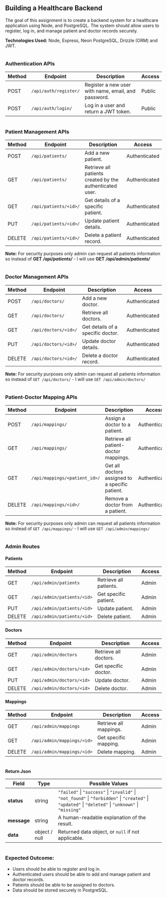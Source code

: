 
## **Building a Healthcare Backend**

The goal of this assignment is to create a backend system for a healthcare application using Node, and PostgreSQL. The system should allow users to register, log in, and manage patient and doctor records securely.

**Technologies Used:** Node, Express, Neon PostgreSQL, Drizzle (ORM) and JWT.

#

###  Authentication APIs

| Method | Endpoint              | Description                                         | Access |
| ------ | --------------------- | --------------------------------------------------- | ------ |
| POST   | `/api/auth/register/` | Register a new user with name, email, and password. | Public |
| POST   | `/api/auth/login/`    | Log in a user and return a JWT token.               | Public |



#

###  Patient Management APIs

| Method | Endpoint              | Description                                              | Access        |
| ------ | --------------------- | -------------------------------------------------------- | ------------- |
| POST   | `/api/patients/`      | Add a new patient.                                       | Authenticated |
| GET    | `/api/patients/`      | Retrieve all patients created by the authenticated user. | Authenticated |
| GET    | `/api/patients/<id>/` | Get details of a specific patient.                       | Authenticated |
| PUT    | `/api/patients/<id>/` | Update patient details.                                  | Authenticated |
| DELETE | `/api/patients/<id>/` | Delete a patient record.                                 | Authenticated |


**Note:** For security purposes only admin can request all patients information so instead of **GET** ***/api/patients/*** - I will use **GET** ***/api/admin/patients/***

#

###  Doctor Management APIs

| Method | Endpoint             | Description                       | Access        |
| ------ | -------------------- | --------------------------------- | ------------- |
| POST   | `/api/doctors/`      | Add a new doctor.                 | Authenticated |
| GET    | `/api/doctors/`      | Retrieve all doctors.             | Authenticated |
| GET    | `/api/doctors/<id>/` | Get details of a specific doctor. | Authenticated |
| PUT    | `/api/doctors/<id>/` | Update doctor details.            | Authenticated |
| DELETE | `/api/doctors/<id>/` | Delete a doctor record.           | Authenticated |



**Note:** For security purposes only admin can request all patients information so instead of `GET /api/doctors/` - I will use `GET /api/admin/doctors/`

#

###  Patient-Doctor Mapping APIs

| Method | Endpoint                      | Description                                     | Access        |
| ------ | ----------------------------- | ----------------------------------------------- | ------------- |
| POST   | `/api/mappings/`              | Assign a doctor to a patient.                   | Authenticated |
| GET    | `/api/mappings/`              | Retrieve all patient-doctor mappings.           | Authenticated |
| GET    | `/api/mappings/<patient_id>/` | Get all doctors assigned to a specific patient. | Authenticated |
| DELETE | `/api/mappings/<id>/`         | Remove a doctor from a patient.                 | Authenticated |


**Note:** For security purposes only admin can request all patients information so instead of `GET /api/mappings/` - I will use `GET /api/admin/mappings/`

#

###  Admin Routes

#### Patients

| Method | Endpoint                   | Description            | Access |
| ------ | -------------------------- | ---------------------- | ------ |
| GET    | `/api/admin/patients`      | Retrieve all patients. | Admin  |
| GET    | `/api/admin/patients/<id>` | Get specific patient.  | Admin  |
| PUT    | `/api/admin/patients/<id>` | Update patient.        | Admin  |
| DELETE | `/api/admin/patients/<id>` | Delete patient.        | Admin  |


#### Doctors


| Method | Endpoint                  | Description           | Access |
| ------ | ------------------------- | --------------------- | ------ |
| GET    | `/api/admin/doctors`      | Retrieve all doctors. | Admin  |
| GET    | `/api/admin/doctors/<id>` | Get specific doctor.  | Admin  |
| PUT    | `/api/admin/doctors/<id>` | Update doctor.        | Admin  |
| DELETE | `/api/admin/doctors/<id>` | Delete doctor.        | Admin  |


#### Mappings


| Method | Endpoint                   | Description            | Access |
| ------ | -------------------------- | ---------------------- | ------ |
| GET    | `/api/admin/mappings`      | Retrieve all mappings. | Admin  |
| GET    | `/api/admin/mappings/<id>` | Get specific mapping.  | Admin  |
| DELETE | `/api/admin/mappings/<id>` | Delete mapping.        | Admin  |




#

**Return Json**

| Field       | Type          | Possible Values                                                                                                                                       |
| ----------- | ------------- | ----------------------------------------------------------------------------------------------------------------------------------------------------- |
| **status**  | string        | `"failed"` \| `"success"` \| `"invalid"` \| `"not_found"` \| `"forbidden"` \| `"created"` \| `"updated"` \| `"deleted"` \| `"unknown"` \| `"missing"` |
| **message** | string        | A human-readable explanation of the result.                                                                                                           |
| **data**    | object / null | Returned data object, or `null` if not applicable.                                                                                                    |

#

###  Expected Outcome:

 - Users should be able to register and log in.
 - Authenticated users should be able to add and manage patient and   
   doctor records.
 - Patients should be able to be assigned to doctors.
 - Data should be stored securely in PostgreSQL.
